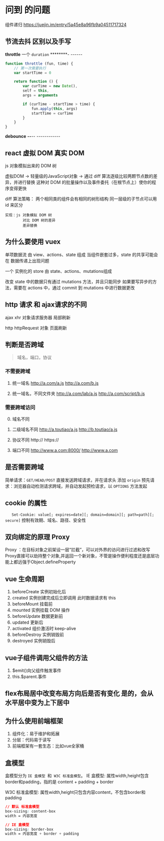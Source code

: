 # 问到 的问题

组件递归 https://juejin.im/entry/5a45e8a96fb9a04511717324

## 节流去抖 区别以及手写
**throttle**
一个 `duration`
*********-
*---*---*
```js
function throttle (fun, time) {
    // 第一次需要执行
    var startTime = 0

    return function () {
        var curTime = new Date(),
        self = this,
        args = arguments

        if (curTime - startTime > time) {
            fun.apply(this, args)
            startTime = curTime
        }
    }
}
```

**debounce**
*****--*****--
-----*-------*

## react 虚拟 DOM 真实 DOM 
js 对象模拟出来的 DOM 树

虚拟DOM -> 轻量级的JavaScript对象 -> 通过 diff 算法逐级比较两颗节点数的差异，并进行替换
这种对 DOM 的批量操作以及事件委托（在根节点上）使你的程序变得更快

diff 算法策略：
    两个相同类的组件会有相同的树形结构
    同一层级的子节点可以用 id 来区分

    实现：js 对象模拟 DOM 树
            对比 DOM 树的差异
            差异替换

## 为什么要使用 vuex
单项数据流 由 view、actions、state 组成
当组件嵌套过多，state 的共享可能会在 数据传递上出现问题

一个 实例化的 store 由 state、actions、mutations组成

改变 state 中的数据只有通过 mutations 方法，并且只能同步
如果要写异步的方法，需要在 actions 中，通过 commit 到 mutations 中进行数据更改


## http 请求 和 ajax请求的不同
ajax
    xhr 对象请求服务器          局部刷新                

http
    httpRequest 对象            页面刷新

## 判断是否跨域
> 域名，端口，协议

### 不需要跨域
1. 统一域名
    http://a.com/a.js
    http://a.com/b.js

2. 统一域名，不同文件夹
    http://a.com/lab/a.js
    http://a.com/script/b.js

### 需要跨域访问
0. 域名不同

1. 二级域名不同
    http://a.toutiao/a.js
    http://b.toutiao/a.js
2. 协议不同
    http://
    https://
3. 端口不同
    http://www.a.com:8000/
    http://www.a.com


## 是否需要跨域
简单请求：`GET/HEAD/POST` 直接发送跨域请求，并在请求头 添加 `origin`
预先请求：浏览器自动检测请求跨域，并自动发起预检请求，以 `OPTIONS` 方法发起

## cookie 的属性
`	
Set-Cookie: value[; expires=date][; domain=domain][; path=path][; secure]
`
控制有效期、域名、路径、安全性

## 双向绑定的原理 Proxy

Proxy ：在目标对象之前架设一层“拦截”，可以对外界的访问进行过滤和改写
Proxy直接可以劫持整个对象,并返回一个新对象，不管是操作便利程度还是底层功能上都远强于Object.defineProperty

## vue 生命周期
1. beforeCreate 实例初始化后
2. created 实例创建完成后立即调用       此时数据请求有 this
3. beforeMount 挂载前
4. mounted 实例挂载                     DOM 操作
5. beforeUpdate 数据更新前
6. updated 更新后
7. activated 组价激活时 keep-alive
8. beforeDestroy 实例销毁前
9. destroyed 实例销毁后

## vue子组件调用父组件的方法
1. $emit()向父组件触发事件
2. this.$parent.事件

## flex布局居中改变布局方向后是否有变化 **是的，会从水平居中变为上下居中**

## 为什么使用前端框架
1. 组件化：易于维护和拓展
2. 分层：代码易于读写
3. 前端框架有一套生态：比如vue全家桶

## 盒模型
盒模型分为 `IE 盒模型 `和` W3C 标准盒模型`。
IE 盒模型:
    属性width,height包含border和padding，指的是 content + padding + border

W3C 标准盒模型:
    属性width,height只包含内容content，不包含border和padding

```css
// 默认 标准盒模型
box-sizing: content-box
width = 内容宽度

// IE 盒模型
box-sizing: border-box
width = 内容宽度 + border + padding

```



